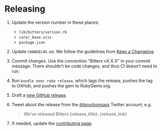 # Releasing

1. Update the version number in these places:

    - `lib/bitters/version.rb`
    - `core/_base.scss`
    - `package.json`

1. Update `CHANGELOG.md`. We follow the guidelines from
   [Keep a Changelog][keep-a-changelog].

1. Commit changes. Use the convention “Bitters vX.X.X” in your commit message.
   There shouldn’t be code changes, and thus CI doesn’t need to run.

1. Run `bundle exec rake release`, which tags the release, pushes the tag to
   GitHub, and pushes the gem to RubyGems.org.

1. Draft a [new GitHub release][github-release].

1. Tweet about the release from the [@bourbonsass] Twitter account, e.g.

    > We’ve released Bitters {release_title}: {release_link}

1. If needed, update the [contributing page].

[keep-a-changelog]: https://keepachangelog.com/en/1.0.0/
[github-release]: https://github.com/thoughtbot/bitters/releases/new
[@bourbonsass]: https://twitter.com/bourbonsass
[contributing page]: https://github.com/thoughtbot/bitters/blob/master/contrib/index.html
